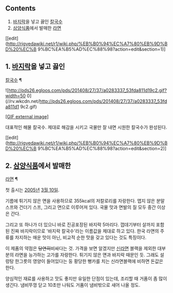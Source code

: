 ## Contents

    

1. [바지락](%EB%B0%94%EC%A7%80%EB%9D%BD.md)을 넣고 끓인 [칼국수](%EC%B9%BC%EA%B5%AD%EC%88%98.md)
2. [삼양식품](%EC%82%BC%EC%96%91%EC%8B%9D%ED%92%88.md)에서 발매한 [라면](%EB%9D%BC%EB%A9%B4.md)

[[edit](http://rigvedawiki.net/r1/wiki.php/%EB%B0%94%EC%A7%80%EB%9D%BD%20%EC%B
9%BC%EA%B5%AD%EC%88%98?action=edit&section=1)]

## 1. [바지락](%EB%B0%94%EC%A7%80%EB%9D%BD.md)을 넣고 끓인
[칼국수](%EC%B9%BC%EA%B5%AD%EC%88%98.md) ¶

![http://pds26.egloos.com/pds/201408/27/37/a0283337_53fda811d19c2.gif?width=50
0](//rv.wkcdn.net/http://pds26.egloos.com/pds/201408/27/37/a0283337_53fda811d1
9c2.gif)

[[GIF external
image]](http://pds26.egloos.com/pds/201408/27/37/a0283337_53fda811d19c2.gif)

  

대표적인 해물 칼국수. 제대로 해감을 시키고 국물만 잘 내면 시원한 칼국수가 완성된다.

  

[[edit](http://rigvedawiki.net/r1/wiki.php/%EB%B0%94%EC%A7%80%EB%9D%BD%20%EC%B
9%BC%EA%B5%AD%EC%88%98?action=edit&section=2)]

## 2. [삼양식품](%EC%82%BC%EC%96%91%EC%8B%9D%ED%92%88.md)에서 발매한
[라면](%EB%9D%BC%EB%A9%B4.md) ¶

첫 출시는 [2005년](2005%EB%85%84.md) [3월 10일](3%EC%9B%94%2010%EC%9D%BC.md).

  

기름에 튀기지 않은 면을 사용하므로 355kcal의 저칼로리를 자랑한다. 맵지 않은 분말스프와 건더기 스프, 그리고 면으로 이루어져 있다.
국물 맛과 면발의 질 모두 중간 이상은 간다.

  

그리고 또 하나가 더 있으니 바로 진공포장된 바지락 5마리다. 껍데기부터 살까지 포함된 진짜 바지락이므로 '바지락 칼국수'라는 이름값을
제대로 하고 있다. 한국 라면의 주류를 차지하는 매운 맛이 아닌, 비교적 순한 맛을 갖고 있다는 것도 특징이다.

  

이 제품의 약점은 <del>당연히</del>비싸다는 것. 가격을 보면 알겠지만
[신라면](%EC%8B%A0%EB%9D%BC%EB%A9%B4.md) 블랙을 제외한 대부분의 라면을 능가하는 고가를 자랑한다. 튀기지
않은 면과 바지락 때문인 듯. 그래도 설렁탕 한그릇의 영양이 들어있다는 둥 황당한 뻥카를 치는 신라면블랙에 비하면 돈값은 한다.

  

양심적인 재료를 사용하고 맛도 좋지만 유일한 단점이 있는데, 조리할 때 거품이 좀 많이 생긴다. 냄비뚜껑 닫고 10초만 나둬도 거품이
냄비밖으로 새어 나올 정도.

  

